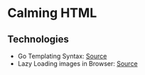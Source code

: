 # Calming HTML

## Technologies

* Go Templating Syntax: [Source](https://docs.gomplate.ca/syntax/)
* Lazy Loading images in Browser: [Source](https://web.dev/browser-level-image-lazy-loading/)